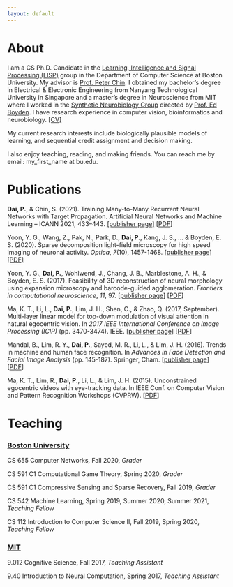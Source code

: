 ```yaml
---
layout: default
---
```


# About 

I am a CS Ph.D. Candidate in the [Learning, Intelligence and Signal Processing (LISP)](http://cs-people.bu.edu/spchin/) group in the Department of Computer Science at Boston University. My advisor is [Prof. Peter Chin](https://www.cs.bu.edu/faculty/spchin/Welcome.html). I obtained my bachelor’s degree in Electrical & Electronic Engineering from Nanyang Technological University in Singapore and a master’s degree in Neuroscience from MIT where I worked in the [Synthetic Neurobiology Group](http://syntheticneurobiology.org/) directed by [Prof. Ed Boyden](http://syntheticneurobiology.org/people/display/71/11). I have research experience in computer vision, bioinformatics and neurobiology. [[CV]](peilundai_cv.pdf)

My current research interests include biologically plausible models of learning, and sequential credit assignment and decision making.

I also enjoy teaching, reading, and making friends. You can reach me by email: my_first_name at bu.edu. 

# Publications

**Dai, P.**, & Chin, S. (2021). Training Many-to-Many Recurrent Neural Networks with Target Propagation. Artificial Neural Networks and Machine Learning – ICANN 2021, 433–443. [[publisher page]](https://link.springer.com/chapter/10.1007/978-3-030-86380-7_35) [[PDF](./papers/Dai-Chin2021_Chapter_TrainingMany-to-ManyRecurrentN.pdf)]

Yoon, Y. G., Wang, Z., Pak, N., Park, D., **Dai, P.**, Kang, J. S., ... & Boyden, E. S. (2020). Sparse decomposition light-field microscopy for high speed imaging of neuronal activity. *Optica*, *7*(10), 1457-1468. [[publisher page]](https://www.osapublishing.org/optica/fulltext.cfm?uri=optica-7-10-1457&id=441774) [[PDF]](https://www.osapublishing.org/DirectPDFAccess/E899F619-BC51-60D9-E9867190B3E30813_441774/optica-7-10-1457.pdf?da=1&id=441774&seq=0&mobile=no)

Yoon, Y. G., **Dai, P.**, Wohlwend, J., Chang, J. B., Marblestone, A. H., & Boyden, E. S. (2017). Feasibility of 3D reconstruction of neural morphology using expansion microscopy and barcode-guided agglomeration. *Frontiers in computational neuroscience*, *11*, 97. [[publisher page](https://www.frontiersin.org/articles/10.3389/fncom.2017.00097/full)] [[PDF](https://www.frontiersin.org/articles/10.3389/fncom.2017.00097/pdf)]

Ma, K. T., Li, L., **Dai, P.**, Lim, J. H., Shen, C., & Zhao, Q. (2017, September). Multi-layer linear model for top-down modulation of visual attention in natural egocentric vision. In *2017 IEEE International Conference on Image Processing (ICIP)* (pp. 3470-3474). IEEE. [[publisher page](https://ieeexplore.ieee.org/document/8296927)] [[PDF](./papers/ma2017.pdf)]

Mandal, B., Lim, R. Y., **Dai, P.**, Sayed, M. R., Li, L., & Lim, J. H. (2016). Trends in machine and human face recognition. In *Advances in Face Detection and Facial Image Analysis* (pp. 145-187). Springer, Cham. [[publisher page](https://link.springer.com/chapter/10.1007/978-3-319-25958-1_7)] [[PDF](./papers/Mandal2016_Chapter_TrendsInMachineAndHumanFaceRec.pdf)]

Ma, K. T., Lim, R., **Dai, P.**, Li, L., & Lim, J. H. (2015). Unconstrained egocentric videos with eye-tracking data. In IEEE Conf. on Computer Vision and Pattern Recognition Workshops (CVPRW). [[PDF](http://sunw.csail.mit.edu/2015/papers/18_Ma_SUNw.pdf)]


# Teaching

### <u>Boston University</u>

CS 655 Computer Networks, Fall 2020, *Grader*

CS 591 C1 Computational Game Theory, Spring 2020, *Grader*

CS 591 C1 Compressive Sensing and Sparse Recovery, Fall 2019, *Grader*

CS 542 Machine Learning, Spring 2019, Summer 2020, Summer 2021, *Teaching Fellow*

CS 112 Introduction to Computer Science II, Fall 2019, Spring 2020, *Teaching Fellow*

### <u>MIT</u>

9.012 Cognitive Science, Fall 2017, *Teaching Assistant*

9.40 Introduction to Neural Computation, Spring 2017, *Teaching Assistant*
